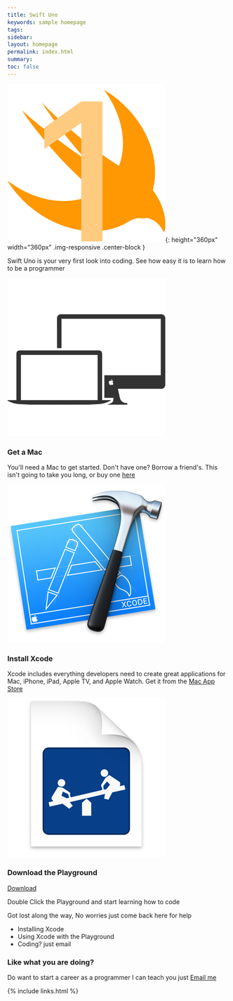 ```yaml
---
title: Swift Uno
keywords: sample homepage
tags: 
sidebar: 
layout: homepage
permalink: index.html
summary: 
toc: false
---
```



![Icon Swift One](images/icon-swift-one.png){: height="360px" width="360px" .img-responsive .center-block }

<!-- <img alt="Get a Mac" src="/images/mac_comp_large_360.png" class="img-responsive">  -->
<div class="well">
    <p class="text-center">Swift Uno is your very first look into coding. See  how easy it is to learn how to be a programmer</p>
</div>
<div class="col-sm-4"> 
    <img alt="Get a Mac" src="/images/mac_comp_large_360.png" class="img-responsive"> 
    <h3 class="text-center">Get a Mac</h3>
    <p class="text-center">You'll need a Mac to get started. Don't have one? Borrow a friend's. This isn't going to take you long, or buy one <a href="http://apple.com/store"> here </a></p>
</div> 
<div class="col-sm-4"> 
    <img alt="Download and Install Xcode" src="/images/Xcode_Icon_360.png" class="img-responsive"> 
    <h3 class="text-center">Install Xcode</h3> 
    <p class="text-center"> Xcode includes everything developers need to create great applications for Mac, iPhone, iPad, Apple TV, and Apple Watch. Get it from the <a href="https://itunes.apple.com/us/app/xcode/id497799835">Mac App Store</a> </p> 
</div> 
<div class="col-sm-4"> 
    <img alt="Code in a Swift Playground" src="/images/playground_Icon_360.png" class="img-responsive"> 
    <h3 class="text-center">Download the Playground</h3> 
    <p class="text-center"><a class="btn btn-success btn-lg" href="https://github.com/PaulWoodIII/Swift-Uno/archive/master.zip">Download</a></p>
    <p class="text-center">Double Click the Playground and start learning how to code</p>
</div>

Got lost along the way, No worries just come back here for help

* Installing Xcode
* Using Xcode with the Playground
* Coding? just email

### Like what you are doing?

Do want to start a career as a programmer I can teach you just [Email me](mailto:paul@theironyard.com)

{% include links.html %}
